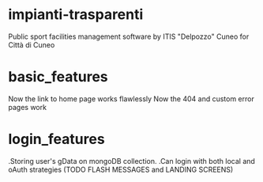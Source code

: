 # impianti-trasparenti
Public sport facilities management software by ITIS "Delpozzo" Cuneo for Città di Cuneo

# basic_features
Now the link to home page works flawlessly
Now the 404 and custom error pages work

# login_features
.Storing user's gData on mongoDB collection.
.Can login with both local and oAuth strategies (TODO FLASH MESSAGES and LANDING SCREENS)
